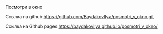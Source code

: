 Посмотри в окно

Ссылка на github:https://github.com/BaydakovIlya/posmotri_v_okno.git

Ссылка на Github pages:https://baydakovilya.github.io/posmotri_v_okno/
